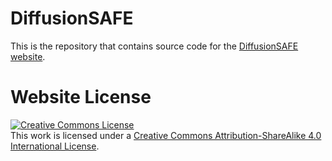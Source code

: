 # DiffusionSAFE

This is the repository that contains source code for the [DiffusionSAFE website](https://mavywavy902.github.io/DiffusionSAFE_website/).

<!-- If you find DiffusionSAFE useful for your work please cite:
```
@article{park2021nerfies
  author    = {},
  title     = {Nerfies: Deformable Neural Radiance Fields},
  journal   = {ICCV},
  year      = {2025},
}
``` -->

# Website License
<a rel="license" href="http://creativecommons.org/licenses/by-sa/4.0/"><img alt="Creative Commons License" style="border-width:0" src="https://i.creativecommons.org/l/by-sa/4.0/88x31.png" /></a><br />This work is licensed under a <a rel="license" href="http://creativecommons.org/licenses/by-sa/4.0/">Creative Commons Attribution-ShareAlike 4.0 International License</a>.

